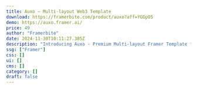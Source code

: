 ```yaml
---
title: Auxo — Multi-layout Web3 Template
download: https://framerbite.com/product/auxo?aff=YGGpO5
demo: https://auxo.framer.ai/
price: 49
author: "Framerbite"
date: 2024-11-30T10:11:27.305Z
description: "Introducing Auxo - Premium Multi-layout Framer Template for Blockchain, Crypto & Web3 Website. Auxo is a versatile, easy-to-use Framer template packed with 4 Homepage variations & 16 ready to use complete pages."
ssg: ["Framer"]
css: []
ui: []
cms: []
category: []
draft: false
---
```

